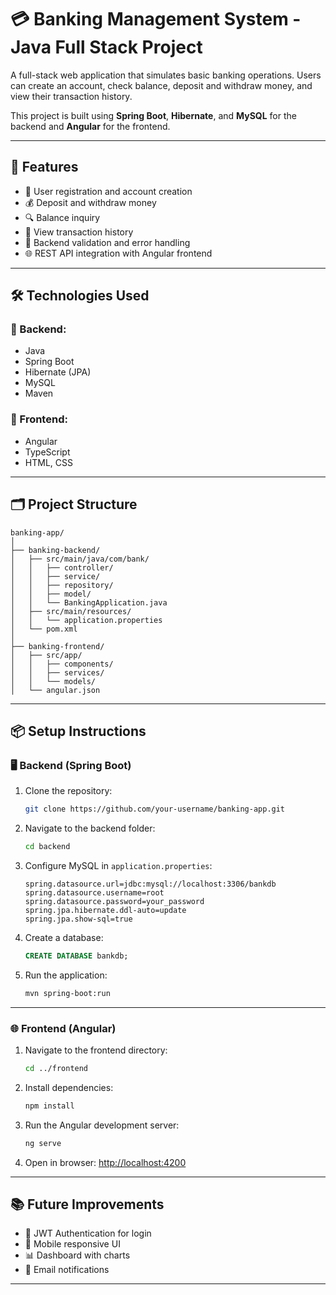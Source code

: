 # 💳 Banking Management System - Java Full Stack Project

A full-stack web application that simulates basic banking operations. Users can create an account, check balance, deposit and withdraw money, and view their transaction history.

This project is built using **Spring Boot**, **Hibernate**, and **MySQL** for the backend and **Angular** for the frontend.

---

## 🚀 Features

- 👤 User registration and account creation
- 💰 Deposit and withdraw money
- 🔍 Balance inquiry
- 📜 View transaction history
- 🔐 Backend validation and error handling
- 🌐 REST API integration with Angular frontend

---

## 🛠️ Technologies Used

### 🔧 Backend:
- Java
- Spring Boot
- Hibernate (JPA)
- MySQL
- Maven

### 🎨 Frontend:
- Angular
- TypeScript
- HTML, CSS

---

## 🗂️ Project Structure

```
banking-app/
│
├── banking-backend/
│   ├── src/main/java/com/bank/
│   │   ├── controller/
│   │   ├── service/
│   │   ├── repository/
│   │   ├── model/
│   │   └── BankingApplication.java
│   ├── src/main/resources/
│   │   └── application.properties
│   └── pom.xml
│
├── banking-frontend/
│   ├── src/app/
│   │   ├── components/
│   │   ├── services/
│   │   └── models/
│   └── angular.json
```

---

## 📦 Setup Instructions

### 🖥️ Backend (Spring Boot)

1. Clone the repository:
   ```bash
   git clone https://github.com/your-username/banking-app.git
   ```

2. Navigate to the backend folder:
   ```bash
   cd backend
   ```

3. Configure MySQL in `application.properties`:
   ```properties
   spring.datasource.url=jdbc:mysql://localhost:3306/bankdb
   spring.datasource.username=root
   spring.datasource.password=your_password
   spring.jpa.hibernate.ddl-auto=update
   spring.jpa.show-sql=true
   ```

4. Create a database:
   ```sql
   CREATE DATABASE bankdb;
   ```

5. Run the application:
   ```bash
   mvn spring-boot:run
   ```

---

### 🌐 Frontend (Angular)

1. Navigate to the frontend directory:
   ```bash
   cd ../frontend
   ```

2. Install dependencies:
   ```bash
   npm install
   ```

3. Run the Angular development server:
   ```bash
   ng serve
   ```

4. Open in browser: [http://localhost:4200](http://localhost:4200)


---



## 📚 Future Improvements

- 🔐 JWT Authentication for login
- 📱 Mobile responsive UI
- 📊 Dashboard with charts
- 📧 Email notifications

---


